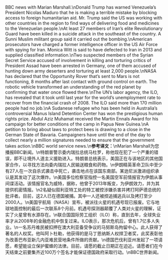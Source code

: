 BBC news with Marian Marshall.\nDonald Trump has warned Venezuela’s President Nicolas Maduro that he is making a terrible mistake by blocking access to foreign humanitarian aid. Mr. Trump said the US was working with other countries in the region to find ways of delivering food and medicines to the Venezuelan people.\nAt least 27 members of Iran’s elite Revolutionary Guard have been killed in a suicide attack in the southeast of the country. A Sunni Muslim militant group said it carried out the bombing.\nAmerican prosecutors have charged a former intelligence officer in the US Air Force with spying for Iran. Monica Witt is said to have defected to Iran in 2013 and supplied classified information.\nTwo suspected members of the Syrian Secret Service accused of involvement in killing and torturing critics of President Assad have been arrested in Germany, one of them accused of hunting down army deserters and torturing at least 2,000 people.\nNASA has declared that the Opportunity Rover that’s sent to Mars is not functioning, 8 months after last contact with ground control on earth. The robotic vehicle transformed an understanding of the red planet by confirming that water once flowed there.\nThe UN’s labor agency, the ILO, has revealed that it took until last year for the world’s unemployment rate to recover from the financial crash of 2008. The ILO said more than 170 million people had no job.\nA Sudanese refugee who has been held in Australia’s controversial Manus Island Detention Center has won the prestigious human rights prize. Abdul Aziz Muhamat received the Martin Ennals Award for his campaign for better conditions of the camp in Papua New Guinea.\nA petition to bring about laws to protect bees is drawing to a close in the German State of Bavaria. Campaigners have until the end of the day to collect nearly a million signatures needed to ensure that the government takes action.\nBBC world service news.\n**参考译文：**\nMarian Marshall为您播报BBC新闻。\n特朗普警示委内瑞拉总统马杜罗，称他现在犯了一个严重的错误，即不让境外人道主义援助进入。特朗普总统表示，美国正在与该地区的其他国家合作，以寻找方法向委内瑞拉人民输送粮食和药物。\n伊朗精英革命卫队中至少有27人在一次自杀式袭击中死亡，袭击地点在该国东南部。某逊尼派激进组织承认是其发动了这次爆炸。\n美国多位检察官指控一名美国空军前情报官为伊朗从事间谍活动。该情报官名为威特，据称，他曾于2013年叛变，为伊朗效力，并为其提供机密情报。\n2名疑似叙利亚特工处的特工被控涉嫌杀害并拷打阿萨德总统的批评者。目前，这2人已在德国被捕。其中一人还被控追捕逃兵以及拷打至少2000人。\n美国宇航局（NASA）宣布，被派往火星的机遇号现已报废。它与地球地面控制的最后一次联系8个月前。机遇号探测器颠覆了人类对火星的理解，证实了火星曾有水源存在。\n联合国国际劳工组织（ILO）称，直到去年，全球失业率才从2008年的金融危机中恢复过来。ILO表示，那次危机后，曾有1.7亿多人失业。\n一名苏丹难民被扣押在澳大利亚备受争议的马努斯岛拘留中心。此人获得了著名的人权奖。他叫阿卜杜勒，他获得的是马丁恩纳斯人权捍卫者奖，此奖表彰他为改善巴布亚新几内亚难民营地条件所做的贡献。\n德国巴伐利亚州发起了一项请愿，希望能设立保护蜜蜂的法律。目前，请愿的截止日期正在迫近。请愿者们在今天结束之前要集齐近100万个签名才能保证德国政府采取行动。\nBBC世界新闻。
        